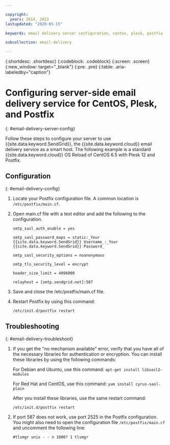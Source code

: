 ```yaml
---

copyright:
  years: 2014, 2023
lastupdated: "2020-05-15"

keywords: email delivery server configuration, centos, plesk, postfix

subcollection: email-delivery

---
```


{:shortdesc: .shortdesc}
{:codeblock: .codeblock}
{:screen: .screen}
{:new_window: target="_blank"}
{:pre: .pre}
{:table: .aria-labeledby="caption"}

# Configuring server-side email delivery service for CentOS, Plesk, and Postfix
{: #email-delivery-server-config}

Follow these steps to configure your server to use {{site.data.keyword.SendGrid}}, the {{site.data.keyword.cloud}} email delivery service as a smart host. The following example is a standard {{site.data.keyword.cloud}} OS Reload of CentOS 6.5 with Plesk 12 and Postfix.

## Configuration
{: #email-delivery-config}

1. Locate your Postfix configuration file. A common location is `/etc/postfix/main.cf`.
2. Open main.cf file with a text editor and add the following to the configuration.

   `smtp_sasl_auth_enable = yes`

   `smtp_sasl_password_maps = static:_Your {{site.data.keyword.SendGrid}} Username_:_Your {{site.data.keyword.SendGrid}} Password_`

   `smtp_sasl_security_options = noanonymous`

   `smtp_tls_security_level = encrypt`

   `header_size_limit = 4096000`

   `relayhost = [smtp.sendgrid.net]:587`

3. Save and close the /etc/postfix/main.cf file.
4. Restart Postfix by using this command:

   `/etc/init.d/postfix restart`

## Troubleshooting
{: #email-delivery-troubleshoot}

1. If you get the "no mechanism available" error, verify that you have all of the necessary libraries for authentication or encryption. You can install these libraries by using the following commands:

   For Debian and Ubuntu, use this command:  `apt-get install libsasl2-modules`

   For Red Hat and CentOS, use this command: `yum install cyrus-sasl-plain`

   After you install these libraries, use the same restart command:

    `/etc/init.d/postfix restart`

2. If port 587 does not work, use port 2525 in the Postfix configuration. You might also need to open the configuration file `/etc/postfix/main.cf` and uncomment the following line:

   `#tlsmgr unix - - n 1000? 1 tlsmgr`

